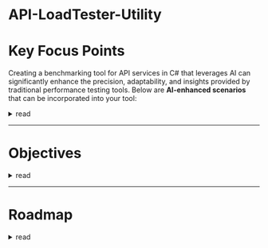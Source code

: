 # API-LoadTester-Utility


# Key Focus Points

Creating a benchmarking tool for API services in C# that leverages AI can significantly enhance the precision, adaptability, and insights provided by traditional performance testing tools. Below are **AI-enhanced scenarios** that can be incorporated into your tool:

<details>
  <summary>read</summary>

  
### **1. Smart Load Generation**

Use AI to dynamically adjust load patterns based on previous API performance or real user behavior.

* **Predictive Load Modeling**: Train an ML model on historical usage data to simulate realistic traffic patterns (e.g., hourly, daily spikes).
* **Adaptive Load Control**: Use reinforcement learning to adapt load generation based on API response times or error rates in real time.

---

### **2. Anomaly Detection in Metrics**

Use AI/ML to detect outliers and performance regressions automatically.

* **Time-Series Forecasting** (e.g., using LSTM or Prophet): Predict expected response times or error rates, then flag deviations.
* **Clustering or Isolation Forests**: Identify anomalies in latency, CPU usage, or throughput that are not easily caught by thresholds.

---

### **3. Intelligent Bottleneck Identification**

AI models can correlate performance degradation with system metrics or application logs.

* **Correlation Analysis**: Use ML to identify which parameters (e.g., memory usage, request size, database latency) are most linked to slow responses.
* **Root Cause Analysis**: NLP models can analyze logs and error messages to help pinpoint likely root causes of performance issues.

---

### **4. Auto-Tuning Test Parameters**

Let the AI model optimize benchmarking parameters like payload size, concurrency levels, and duration.

* **Bayesian Optimization**: Automatically find the optimal test configurations for maximum API throughput or minimum latency.
* **Genetic Algorithms**: Evolve test scenarios that simulate edge-case loads or stress situations.

---

### **5. Dynamic Test Scenario Generation**

Use LLMs or rules-based NLP to generate complex test scenarios based on API specs.

* **From OpenAPI/Swagger Docs**: Use NLP to extract typical user flows and generate test cases automatically.
* **From Historical Logs**: Cluster and transform historical API usage into representative test scenarios.

---

### **6. Predictive API Performance Scoring**

Build models to provide a performance health score or risk level prediction.

* **Composite Scoring Model**: Use ML regression models that combine metrics like latency, failure rate, and throughput into a unified performance score.
* **SLI/SLO Breach Prediction**: Forecast if current trends will cause SLA violations in the near future.

---

### **7. AI-Driven Recommendations**

Based on test results, AI can provide tuning or scaling recommendations.

* **Scaling Suggestions**: Based on current performance, recommend optimal VM/container scaling policies.
* **Caching/Throttling Hints**: Suggest potential cache layers or API throttling points for improving performance.

---

### **8. Intelligent Report Summarization**

Use LLMs to summarize benchmark results and provide executive-level reports.

* **Auto-Generated Insights**: NLP can convert raw metrics into readable conclusions (e.g., “API latency increased 20% due to DB connection wait time.”)
* **Narrative Reports**: LLMs like GPT can generate natural language reports comparing historical test runs.

---

Here’s a **reference architecture** and **C#-centric implementation plan** for your AI-powered API benchmarking tool.

---

## **I. Reference Architecture**

### **1. Core Components**

| Component                                      | Description                                                                     |
| ---------------------------------------------- | ------------------------------------------------------------------------------- |
| **Benchmarking Engine (C#)**                   | Generates load, records metrics like latency, throughput, error rate.           |
| **AI Module (Python/.NET ML)**                 | Performs anomaly detection, predictive modeling, and test optimization.         |
| **Metrics Collector**                          | Aggregates system and application-level metrics (CPU, memory, response codes).  |
| **Data Store (InfluxDB / SQLite)**             | Stores benchmarking data for analysis and AI training.                          |
| **Visualization Dashboard (Grafana / Blazor)** | Shows real-time and historical performance metrics.                             |
| **Report Generator (LLM)**                     | Summarizes benchmarking insights in human-readable format using GPT or similar. |

---

## **II. Workflow Overview**

1. **Configure API Test**: User defines API endpoints, payloads, test duration, load pattern.
2. **Execute Benchmark (C#)**: Tool sends requests, measures response times, logs system metrics.
3. **Store Raw Data**: All results are stored in a local or cloud database.
4. **Run AI/ML Models**:

   * Detect anomalies.
   * Generate performance scores.
   * Recommend parameter tuning.
5. **Visualize and Summarize**: Dashboard updates with trends, LLM generates insights.
6. **Auto-Tune Next Test**: Based on AI recommendations, the test parameters can be adjusted for the next run.

---

## **III. C# Implementation Overview**

### **1. Benchmarking Engine (C#)**

Use `HttpClient`, `Stopwatch`, and `Parallel.For` for load testing:

```csharp
var stopwatch = Stopwatch.StartNew();
var response = await httpClient.PostAsync(apiUrl, content);
stopwatch.Stop();
var latency = stopwatch.ElapsedMilliseconds;
```

Include retry logic, timeouts, and detailed error logging.

### **2. Metrics Logging (C#)**

Structure metrics and serialize to a local SQLite or send to InfluxDB:

```csharp
public class ApiBenchmarkResult {
    public string Endpoint { get; set; }
    public long LatencyMs { get; set; }
    public int StatusCode { get; set; }
    public DateTime Timestamp { get; set; }
}
```

Use `System.Data.SQLite` or `Dapper` for SQLite logging.

---

## **IV. AI Module (Python/.NET Interop)**

Use **Python ML models** (for flexibility) and call them via:

* **Python.NET**
* **REST interface** (host Python Flask/FastAPI microservice)
* **Command line + JSON output**

### **AI Tasks:**

| Task                     | AI Technique                                  |
| ------------------------ | --------------------------------------------- |
| Anomaly Detection        | Isolation Forest, Prophet (time-series)       |
| Load Pattern Prediction  | LSTM / Transformer-based                      |
| Test Optimization        | Bayesian optimization                         |
| Natural Language Summary | OpenAI GPT or local LLM like LLaMA via Ollama |

Sample Python ML script:

```python
from sklearn.ensemble import IsolationForest
import pandas as pd

df = pd.read_csv("metrics.csv")
model = IsolationForest()
df["anomaly"] = model.fit_predict(df[["latency", "status_code"]])
```

---

## **V. Report Generation (C# + LLM)**

Send metrics summary to an LLM endpoint:

```csharp
var prompt = $"Analyze API latency trends: {jsonMetrics}";
var report = await CallGptApiAsync(prompt);
Console.WriteLine(report);
```

Can use:

* OpenAI API
* Local Ollama with GPT4All/LLaMA + JSON input/output

---

## **VI. Example AI-Enhanced Scenario**

**Scenario**: After a load test, the AI:

* Detects that latency increases by 80% when payload exceeds 1MB.
* Recommends splitting large requests into batch calls.
* Predicts a 5% SLA violation risk during peak hours next week.
* Generates a test summary like:
  *“The ‘/checkout’ API degraded significantly under concurrent load > 200. Consider caching or scaling backend services.”*

</details>

---


# Objectives
<details>

  <summary>read</summary>

Based on your vision to build a complete **AI-powered API Load Testing Tool**, here are the **comprehensive objectives**, categorized into **core, AI-enhanced, and supporting capabilities**:

---

## ✅ CORE OBJECTIVES (Baseline Load Tester)

These are the fundamental features of a load testing tool:

1. **Configurable Load Testing**

   * Define target APIs (GET/POST/PUT/DELETE).
   * Set concurrency, request rate, payload, duration, and headers.

2. **High-Performance Request Engine**

   * Generate concurrent requests using multithreading or async model.
   * Measure latency, throughput (RPS), error rate, and timeouts.

3. **Metrics Collection**

   * Capture per-request metrics: status code, response time, errors.
   * Aggregate results across runs and scenarios.

4. **SQLite-Based Logging**

   * Persist raw test results into SQLite DB for analysis.
   * Support querying results by endpoint, time, or test run.

5. **Command-Line Interface (CLI)**

   * Simple interface to define, run, and review benchmark results.

---

## 🤖 AI-ENHANCED OBJECTIVES

These bring **intelligence and adaptability** to the system:

6. **Anomaly Detection**

   * Use Isolation Forest or LSTM to flag outliers in latency or failures.

7. **Predictive Performance Modeling**

   * Forecast API performance trends under varying loads or time windows.

8. **Auto-Tuned Load Generation**

   * Use Bayesian Optimization or RL to adjust test parameters (e.g., concurrency, payload size) for optimal stress simulation.

9. **Root Cause Inference**

   * Use AI to correlate performance issues with system/resource metrics or response characteristics.

10. **AI-Powered Summary Reports**

* Generate natural language insights using OpenAI or Ollama (e.g., “The checkout API shows latency spikes >1s under load > 500 RPS”).

11. **Smart Scenario Generation**

* Use LLMs or historical usage patterns to generate realistic test flows (e.g., login → search → checkout).

12. **Risk Scoring and SLO Breach Prediction**

* Predict risk of SLA violations based on current and historical data.

---

## 📊 SUPPORTING OBJECTIVES

These enhance usability, scalability, and extensibility:

13. **Test Result Dashboard**

* Real-time and historical visualization (Grafana, Blazor, or WinForms).

14. **Scenario and Config Management**

* YAML/JSON-based configuration files for test definitions.

15. **Plugin System for Custom AI Models**

* Support external scripts (Python, R) for ML tasks via interop or REST.

16. **Integration with Monitoring Tools**

* Optional hooks to send metrics to Prometheus, Datadog, or New Relic.

17. **Multi-Stage Test Execution**

* Define warm-up, spike, steady, and cool-down phases.

18. **Authentication Support**

* Handle API keys, JWT tokens, OAuth2 flows in test definitions.

19. **Offline and Local-Only Operation**

* Support entirely offline operation (SQLite + Ollama + Python models).

---

## 🎯 Summary of Key Capabilities

| Category | Objectives                                                        |
| -------- | ----------------------------------------------------------------- |
| Core     | Load generation, latency/error logging, SQLite, CLI               |
| AI       | Anomaly detection, predictive modeling, AI summaries, auto-tuning |
| Support  | Visualization, config management, extensibility, monitoring hooks |

---


  
</details>

---

# Roadmap

<details>
  <summary>read</summary>

Great! Here's a detailed **project roadmap with phases** for building your AI-powered API Load Testing Tool, including **objectives, tasks, and recommended tools/technologies**:

---

## 🗺️ **Project Roadmap for AI-Powered API Load Tester**

---

### 🔹 **Phase 1: Core Load Testing Engine (MVP)**

| Objective                       | Tasks                                                   | Tools/Tech                                    |
| ------------------------------- | ------------------------------------------------------- | --------------------------------------------- |
| Configurable Load Testing       | CLI for API URL, method, concurrency, payload, duration | C#, CommandLineParser, JSON/YAML config       |
| High-Performance Request Engine | Implement async HTTP client with metrics                | `HttpClient`, `Task`, `Parallel.ForEachAsync` |
| Metrics Collection              | Capture latency, response code, errors                  | Stopwatch, Response parsing                   |
| SQLite Logging                  | Create schema and store test results                    | SQLite, Dapper/EF Core                        |
| CLI Interface                   | Simple command-based test execution                     | System.CommandLine                            |

---

### 🔹 **Phase 2: Basic Analytics & Reporting**

| Objective           | Tasks                                        | Tools/Tech                    |
| ------------------- | -------------------------------------------- | ----------------------------- |
| Metrics Aggregation | Compute avg/min/max latency, percentiles     | LINQ, SQLite queries          |
| CSV/JSON Export     | Export results for external analysis         | CsvHelper or System.Text.Json |
| Result Viewer       | Optional: Console/table viewer for summaries | Spectre.Console (optional)    |

---

### 🔹 **Phase 3: AI-Enhanced Insights**

| Objective                 | Tasks                                        | Tools/Tech                                         |
| ------------------------- | -------------------------------------------- | -------------------------------------------------- |
| Anomaly Detection         | Read from SQLite, detect latency spikes      | Python, `pandas`, `scikit-learn` (IsolationForest) |
| AI Summary Generation     | Summarize results in natural language        | OpenAI API or Ollama (LLM local inference)         |
| Smart Scenario Generator  | Generate load test paths using AI (optional) | OpenAI or LLaMA prompt templates                   |
| Auto-Tuned Load Generator | Tune parameters based on feedback loop       | Python + Bayesian Optimization (optuna/skopt)      |

---

### 🔹 **Phase 4: Visualization & Dashboard**

| Objective            | Tasks                                     | Tools/Tech                                 |
| -------------------- | ----------------------------------------- | ------------------------------------------ |
| Dashboard UI         | Create local visualization of results     | Blazor, WPF, or HTML + JS (D3.js/Chart.js) |
| Real-time Monitoring | Show live stats during test               | SignalR, WebSocket, polling from SQLite    |
| Historical Runs      | Load from SQLite, filter by date/endpoint | SQLite, basic dashboard filters            |

---

### 🔹 **Phase 5: Extensibility & DevOps Integration**

| Objective                 | Tasks                                          | Tools/Tech                                     |
| ------------------------- | ---------------------------------------------- | ---------------------------------------------- |
| Plugin System             | Support Python or REST plugins for analysis    | C# → Python interop, subprocess or HTTP server |
| External Monitoring Hooks | Send metrics to Prometheus, Datadog (optional) | Custom exporter or REST webhook                |
| Authentication Handling   | Support OAuth2, API keys                       | C# HttpClient handlers                         |

---

### ✅ Deliverables Summary

| Deliverable               | Description                                           |
| ------------------------- | ----------------------------------------------------- |
| **C# Benchmark CLI Tool** | High-concurrency API load testing with SQLite logging |
| **Python ML Analysis**    | Anomaly detection + (optional) auto-tuning scripts    |
| **AI Summary Generator**  | OpenAI or Ollama integration for test summaries       |
| **Dashboard (Optional)**  | Real-time or historical results visualization         |
| **Scenario Configs**      | JSON/YAML-based input files for easy scenario design  |

---

### 🛠️ Optional Enhancements

* **Web UI with user accounts** for scheduling/running tests
* **Kubernetes-aware testing** (if benchmarking microservices)
* **Test Recording Proxy** to auto-generate real API usage patterns

---


  
</details>
